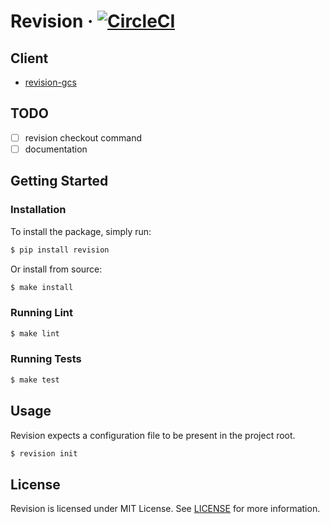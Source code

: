 # Revision &middot; [![CircleCI](https://circleci.com/gh/COLORFULBOARD/revision.svg?style=svg&circle-token=432185e19767b72ceacd6d59b26d295492afa410)](https://circleci.com/gh/COLORFULBOARD/revision)

## Client

* [revision-gcs](https://pypi.python.org/pypi/revision-gcs)

## TODO

* [ ] revision checkout command
* [ ] documentation

## Getting Started

### Installation

To install the package, simply run:

```sh
$ pip install revision
```

Or install from source:

```sh
$ make install
```

### Running Lint

```sh
$ make lint
```

### Running Tests

```sh
$ make test
```

## Usage

Revision expects a configuration file to be present in the project root.

```sh
$ revision init
```

## License

Revision is licensed under MIT License. See [LICENSE](https://github.com/COLORFULBOARD/revision/blob/master/LICENSE) for more information.
